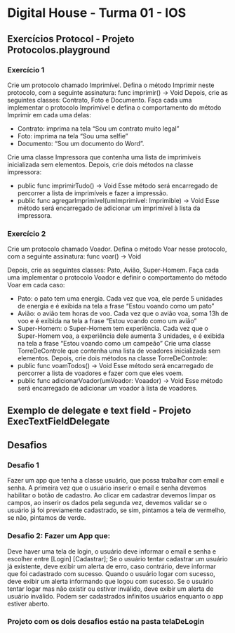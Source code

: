 # Digital House - Turma 01 - IOS
## Exercícios Protocol - Projeto Protocolos.playground

### Exercício 1
Crie um protocolo chamado Imprimível.
Defina o método Imprimir neste protocolo, com a seguinte assinatura:
func imprimir() -> Void
Depois, crie as seguintes classes: Contrato, Foto e Documento.
Faça cada uma implementar o protocolo Imprimível e defina o comportamento do método Imprimir em cada uma delas:
- Contrato: imprima na tela “Sou um contrato muito legal”
- Foto: imprima na tela “Sou uma selfie”
- Documento: “Sou um documento do Word”.

Crie uma classe Impressora que contenha uma lista de imprimíveis inicializada sem elementos.
Depois, crie dois métodos na classe impressora:

- public func imprimirTudo() -> Void
Esse método será encarregado de percorrer a lista de imprimíveis e fazer a impressão.
- public func agregarImprimível(umImprimível: Imprimible) -> Void
Esse método será encarregado de adicionar um imprimível à lista da impressora.

### Exercício 2
Crie um protocolo chamado Voador.
Defina o método Voar nesse protocolo, com a seguinte assinatura:
func voar() -> Void

Depois, crie as seguintes classes: Pato, Avião, Super-Homem.
Faça cada uma implementar o protocolo Voador e definir o comportamento do método Voar em cada caso:
- Pato: o pato tem uma energia. Cada vez que voa, ele perde 5 unidades de energia e é exibida na tela a frase “Estou voando como um pato”
- Avião: o avião tem horas de voo. Cada vez que o avião voa, soma 13h de voo e é exibida na tela a frase “Estou voando como um avião”
- Super-Homem: o Super-Homem tem experiência. Cada vez que o Super-Homem voa, a experiência dele aumenta 3 unidades, e é exibida na tela a frase “Estou voando como um campeão”
Crie uma classe TorreDeControle que contenha uma lista de voadores inicializada sem elementos.
Depois, crie dois métodos na classe TorreDeControle:
- public func voamTodos() -> Void
Esse método será encarregado de percorrer a lista de voadores e fazer com que eles voem.
- public func adicionarVoador(umVoador: Voaador) -> Void
Esse método será encarregado de adicionar um voador à lista de voadores.

## Exemplo de delegate e text field - Projeto ExecTextFieldDelegate

## Desafios

### Desafio 1
Fazer um app que tenha a classe usuário, que possa trabalhar com email e senha. A primeira vez que o usuário inserir o email e senha devemos habilitar o botão de cadastro.
Ao clicar em cadastrar devemos limpar os campos, ao inserir os dados pela segunda vez, devemos validar se o usuário já foi previamente cadastrado, se sim, pintamos a tela de vermelho, se não, pintamos de verde.

### Desafio 2: Fazer um App que:
Deve haver uma tela de login, o usuário deve informar o email e senha e escolher entre [Login] [Cadastrar];
Se o usuário tentar cadastrar um usuário já existente, deve exibir um alerta de erro, caso contrário, deve informar que foi cadastrado com sucesso.
Quando o usuário logar com sucesso, deve exibir um alerta informando que logou com sucesso. Se o usuário tentar logar mas não existir ou estiver inválido, deve exibir um alerta de usuário inválido. Podem ser cadastrados infinitos usuários enquanto o app estiver aberto.

### Projeto com os dois desafios estáo na pasta telaDeLogin
